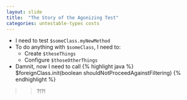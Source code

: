 ```yaml
---
layout: slide
title:  "The Story of the Agonizing Test"
categories: untestable-types costs
---
```

* I need to test `$someClass.myNewMethod`
* To do anything with `$someClass`, I need to:
    * Create `$theseThings`
    * Configure `$thoseOtherThings`
* Damnit, now I need to call 
{% highlight java %}
$foreignClass.init(boolean shouldNotProceedAgainstFiltering)
{% endhighlight %}
>> ?!?!

